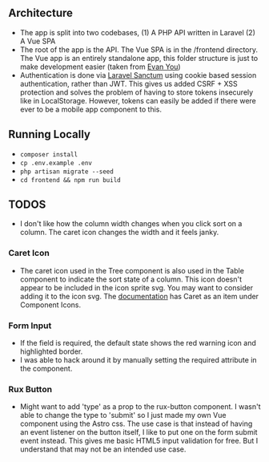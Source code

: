 ## Architecture
* The app is split into two codebases, (1) A PHP API written in Laravel (2) A Vue SPA
* The root of the app is the API. The Vue SPA is in the /frontend directory. The Vue app is an entirely standalone app, this folder structure is just to make development easier (taken from [Evan You](https://github.com/yyx990803/laravel-vue-cli-3)) 
* Authentication is done via [Laravel Sanctum](https://laravel.com/docs/8.x/sanctum#spa-authentication) using cookie based session authentication, rather than JWT. This gives us added CSRF + XSS protection and solves the problem of having to store tokens insecurely like in LocalStorage. However, tokens can easily be added if there were ever to be a mobile app component to this. 

## Running Locally
* `composer install`
* `cp .env.example .env`
* `php artisan migrate --seed`
* `cd frontend && npm run build`

## TODOS
* I don't like how the column width changes when you click sort on a column. The caret icon changes the width and it feels janky.

### Caret Icon
* The caret icon used in the Tree component is also used in the Table component to indicate the sort state of a column. 
  This icon doesn't appear to be included in the icon sprite svg. You may want to consider adding it to the 
  icon svg. The [documentation](https://astrouxds.com/components/icons-and-symbols) has Caret as an item under Component Icons.
  
### Form Input
* If the field is required, the default state shows the red warning icon and highlighted border. 
* I was able to hack around it by manually setting the required attribute in the component. 

### Rux Button
* Might want to add 'type' as a prop to the rux-button component. 
I wasn't able to change the type to 'submit' so I just made my own 
  Vue component using the Astro css. The use case is that instead of having an 
  event listener on the button itself, I like to put one on the form submit event instead.
  This gives me basic HTML5 input validation for free. But I understand that may not 
  be an intended use case. 
